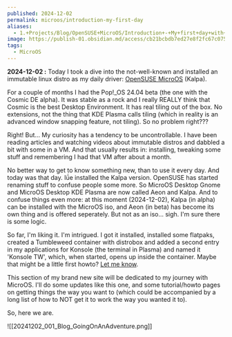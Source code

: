 ```yaml
---
published: 2024-12-02
permalink: microos/introduction-my-first-day
aliases:
  - 1.+Projects/Blog/OpenSUSE+MicroOS/Introduction+-+My+first+day+with+MicroOS
image: https://publish-01.obsidian.md/access/cb21bcbdb7ed27e8f2fc67c075437e18/System/Attachments/20241202_001_Blog_GoingOnAnAdventure.png
tags:
  - MicroOS
---
```

**2024-12-02 :** Today I took a dive into the not-well-known and installed an immutable linux distro as my daily driver: [OpenSUSE MicroOS](https://microos.opensuse.org/) (Kalpa).

For a couple of months I had the Pop!_OS 24.04 beta (the one with the Cosmic DE alpha). It was stable as a rock and I really REALLY think that Cosmic is the best Desktop Environment. It has real tiling out of the box. No extensions, not the thing that KDE Plasma calls tiling (which in reality is an advanced window snapping feature, not tiling). So no problem right???

Right! But... My curiosity has a tendency to be uncontrollable. I have been reading articles and watching videos about immutable distros and dabbled a bit with some in a VM. And that usually results in: installing, tweaking some stuff and remembering I had that VM after about a month.

No better way to get to know something new, than to use it every day. And today was that day. Iǘe installed the Kalpa version. OpenSUSE has started renaming stuff to confuse people some more. So MicroOS Desktop Gnome and MicroOS Desktop KDE Plasma are now called Aeon and Kalpa. And to confuse things even more: at this moment (2024-12-02), Kalpa (in alpha) can be installed with the MicroOS iso, and Aeon (in beta) has become its own thing and is offered seperately. But not as an iso... sigh. I'm sure there is some logic. 

So far, I'm liking it. I'm intrigued. I got it installed, installed some flatpaks, created a Tumbleweed container with distrobox and added a second entry in my applications for Konsole (the terminal in Plasma) and named it 'Konsole TW', which, when started, opens up inside the container. Maybe that might be a little first howto? [Let me know](Contact).

This section of my brand new site will be dedicated to my journey with MicroOS. I'll do some updates like this one, and some tutorial/howto pages on getting things the way you want to (which could be accompanied by a long list of how to NOT get it to work the way you wanted it to).

So, here we are. 

![[20241202_001_Blog_GoingOnAnAdventure.png]]
